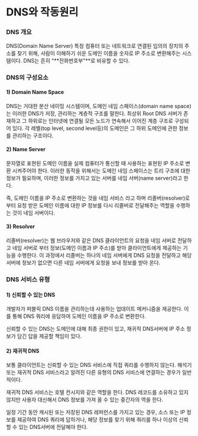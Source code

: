 # DNS와 작동원리

### DNS 개요

DNS\(Domain Name Server\) 특정 컴퓨터 또는 네트워크로 연결된 임의의 장치의 주소를 찾기 위해, 사람이 이해하기 쉬운 도메인 이름을 숫자로 IP 주소로 변환해주는 시스템이다.  DNS는 흔히 "**전화번호부"**로 비유할 수 있다.

### DNS의 구성요소

#### 1\) Domain Name Space

DNS는 거대한 분산 네이밍 시스템이며, 도메인 네임 스페이스\(domain name space\)는 이러한 DNS가 저장, 관리하는 계층적 구조를 말한다. 최상위 Root DNS 서버가 존재하고 그 하위로는 인터넷에 연결될 모든 노드가 연속해서 이어진 계층 구조로 구성되어 있다. 각 레벨\(top level, second level등\)의 도메인은 그 하위 도메인에 관한 정보를 관리하는 구조이다.

#### 2\) Name Server

문자열로 표현된 도메인 이름을 실제 컴퓨터가 통신할 때 사용하는 표현된  IP 주소로 변환 시켜주어야 한다. 이러한 동작을 위해서는 도메인 네임 스페이스는 트리 구조에 대한 정보가 필요하며, 이러한 정보를 가지고 있는 서버를 네임 서버\(name server\)라고 한다. 

즉, 도메인 이름을 IP 주소로 변환하는 것을 네임 서비스 라고 하며 리졸버\(resolver\)로 부터 요청 받은 도메인 이름에 대한 IP 정보를 다시 리졸버로 전달해주는 역할을 수행하는 것이 네임 서버이다. 

#### 3\) Resolver

리졸버\(resolver\)는 웹 브라우저와 같은 DNS 클라이언트의 요청을 네임 서버로 전달하고 네임 서버로 부터 정보\(도메인 이름과 IP 주소\)를 받아 클라이언트에게 제공하는 기능을 수행한다. 이 과정에서 리졸버는 하나의 네임 서버에게 DNS 요청을 전달하고 해당 서버에 정보가 없으면 다른 네임 서버에게 요청을 보내 정보를 받아 온다.

### DNS 서비스 유형

#### 1\) 신뢰할 수 있는 DNS

개발자가 퍼블릭 DNS 이름을 관리하는데 사용하는 업데이트 메커니즘을 제공한다. 이를 통해 DNS 쿼리에 응답하여 도메인 이름을 IP  주소로 변환한다.

신뢰할 수 있는 DNS는 도메인에 대해 최종 권한이 있고, 재귀적 DNS서버에 IP 주소 정보가 담긴 답을 제공할 책임이 있다.

#### 2\) 재귀적 DNS

보통 클라이언트는 신뢰할 수 있는 DNS 서비스에 직접 쿼리를 수행하지 않는다. 해석기 또는 재귀적 DNS 서비스라고 알려진 다른 유형의 DNS 서비스에 연결하는 경우가 일반적이다.

재귀적 DNS 서비스는 호텔 컨시지와 같은 역할을 한다. DNS 레코드를 소유하고 있지 않지만 사용자 대신해서 DNS 정보를 가져 올 수 있는 중간자의 역을 한다.

일정 기간 동안 캐시된 또는 저장된 DNS 레퍼런스를 가지고 있는 경우, 소스 또는 IP 정보를 제공하여 DNS 쿼리에 답하거나, 해당 정보를 찾기 위해 쿼리를 하나 이상의 신뢰할 수 있는 DNS서버에 전달해야 한다.

### 



